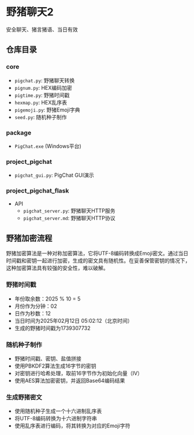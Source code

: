 # 野猪聊天2

安全聊天、猪言猪语、当日有效

## 仓库目录

### core
- `pigchat.py`: 野猪聊天转换
- `pignum.py`: HEX编码加密
- `pigtime.py`: 野猪时间戳
- `hexmap.py`: HEX乱序表
- `pigemoji.py`: 野猪Emoji字典
- `seed.py`: 随机种子制作

### package
- `PigChat.exe` (Windows平台)

### project_pigchat
- `pigchat_gui.py`: PigChat GUI演示

### project_pigchat_flask
- API
  - `pigchat_server.py`: 野猪聊天HTTP服务
  - `pigchat_server.md`: 野猪聊天HTTP协议

## 野猪加密流程

野猪加密算法是一种对称加密算法，它将UTF-8编码转换成Emoji密文。通过当日时间戳和密钥一起进行加密，生成的密文具有随机性。在妥善保管密钥的情况下，这种加密算法具有较强的安全性，难以破解。

### 野猪时间戳

- 年份取余数：2025 % 10 = 5
- 月份作为分钟：02
- 日作为秒数：12
- 当日时间为2025年02月12日 05:02:12（北京时间）
- 生成的野猪时间戳为1739307732

### 随机种子制作

- 野猪时间戳、密钥、盐值拼接
- 使用PBKDF2算法生成16字节的密钥
- 对密钥进行哈希处理，取前16字节作为初始化向量（IV）
- 使用AES算法加密密钥，并返回Base64编码结果

### 生成野猪密文

- 使用随机种子生成一个十六进制乱序表
- 将UTF-8编码转换为十六进制字符串
- 使用乱序表进行编码，将其转换为对应的Emoji字符